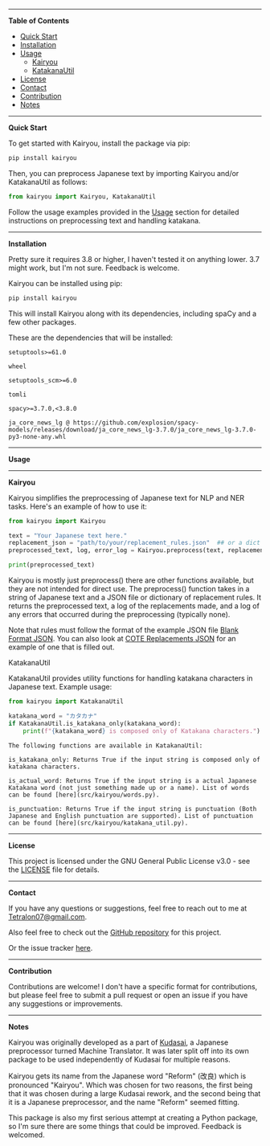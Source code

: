 ---------------------------------------------------------------------------------------------------------------------------------------------------
**Table of Contents**

- [Quick Start](#quick-start)
- [Installation](#installation)
- [Usage](#usage)
  - [Kairyou](#kairyou)
  - [KatakanaUtil](#katakanautil)
- [License](#license)
- [Contact](#contact)
- [Contribution](#contribution)
- [Notes](#notes)

---------------------------------------------------------------------------------------------------------------------------------------------------
**Quick Start**<a name="quick-start"></a>

To get started with Kairyou, install the package via pip:

```bash
pip install kairyou
```

Then, you can preprocess Japanese text by importing Kairyou and/or KatakanaUtil as follows:
```python
from kairyou import Kairyou, KatakanaUtil
```

Follow the usage examples provided in the [Usage](#usage) section for detailed instructions on preprocessing text and handling katakana.

---------------------------------------------------------------------------------------------------------------------------------------------------

**Installation**<a name="installation"></a>

Pretty sure it requires 3.8 or higher, I haven't tested it on anything lower. 3.7 might work, but I'm not sure. Feedback is welcome.

Kairyou can be installed using pip:


```bash
pip install kairyou
```

This will install Kairyou along with its dependencies, including spaCy and a few other packages.

These are the dependencies that will be installed:
```
setuptools>=61.0

wheel

setuptools_scm>=6.0

tomli

spacy>=3.7.0,<3.8.0

ja_core_news_lg @ https://github.com/explosion/spacy-models/releases/download/ja_core_news_lg-3.7.0/ja_core_news_lg-3.7.0-py3-none-any.whl
```
---------------------------------------------------------------------------------------------------------------------------------------------------

**Usage**<a name="usage"></a>

---------------------------------------------------------------------------------------------------------------------------------------------------

**Kairyou**<a name="kairyou"></a>

Kairyou simplifies the preprocessing of Japanese text for NLP and NER tasks. Here's an example of how to use it:

```python
from kairyou import Kairyou

text = "Your Japanese text here."
replacement_json = "path/to/your/replacement_rules.json"  ## or a dict of rules
preprocessed_text, log, error_log = Kairyou.preprocess(text, replacement_json)

print(preprocessed_text)
```

Kairyou is mostly just preprocess() there are other functions available, but they are not intended for direct use. The preprocess() function takes in a string of Japanese text and a JSON file or dictionary of replacement rules. It returns the preprocessed text, a log of the replacements made, and a log of any errors that occurred during the preprocessing (typically none).

Note that rules must follow the format of the example JSON file [Blank Format JSON](examples/blank_replacements.json). You can also look at [COTE Replacements JSON](examples/cote_replacements.json) for an example of one that is filled out.

KatakanaUtil<a name="katakanautil"></a>

KatakanaUtil provides utility functions for handling katakana characters in Japanese text. Example usage:

```python
from kairyou import KatakanaUtil

katakana_word = "カタカナ"
if KatakanaUtil.is_katakana_only(katakana_word):
    print(f"{katakana_word} is composed only of Katakana characters.")
```

```
The following functions are available in KatakanaUtil:

is_katakana_only: Returns True if the input string is composed only of katakana characters.

is_actual_word: Returns True if the input string is a actual Japanese Katakana word (not just something made up or a name). List of words can be found [here](src/kairyou/words.py).

is_punctuation: Returns True if the input string is punctuation (Both Japanese and English punctuation are supported). List of punctuation can be found [here](src/kairyou/katakana_util.py).
```
---------------------------------------------------------------------------------------------------------------------------------------------------

**License**<a name="license"></a>

This project is licensed under the GNU General Public License v3.0 - see the [LICENSE](LICENSE.md) file for details.

---------------------------------------------------------------------------------------------------------------------------------------------------

**Contact**<a name="contact"></a>

If you have any questions or suggestions, feel free to reach out to me at [Tetralon07@gmail.com](mailto:Tetralon07@gmail.com).

Also feel free to check out the [GitHub repository](https://github.com/Bikatr7/Kairyou) for this project.

Or the issue tracker [here](https://github.com/Bikatr7/Kairyou/issues).

---------------------------------------------------------------------------------------------------------------------------------------------------

**Contribution**<a name="contribution"></a>

Contributions are welcome! I don't have a specific format for contributions, but please feel free to submit a pull request or open an issue if you have any suggestions or improvements.

---------------------------------------------------------------------------------------------------------------------------------------------------

**Notes**<a name="notes"></a>

Kairyou was originally developed as a part of [Kudasai](https://github.com/Bikatr7/Kudasai), a Japanese preprocessor turned Machine Translator. It was later split off into its own package to be used independently of Kudasai for multiple reasons.

Kairyou gets its name from the Japanese word "Reform" (改良) which is pronounced "Kairyou". Which was chosen for two reasons, the first being that it was chosen during a large Kudasai rework, and the second being that it is a Japanese preprocessor, and the name "Reform" seemed fitting.

This package is also my first serious attempt at creating a Python package, so I'm sure there are some things that could be improved. Feedback is welcomed.